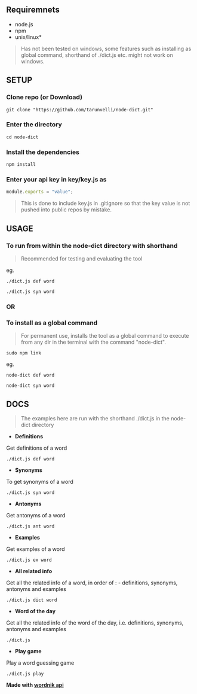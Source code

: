 ## Requiremnets

+ node.js
+ npm
+ unix/linux*

> Has not been tested on windows, some features such as installing as global command, shorthand of ./dict.js etc. might not work on windows.  

## SETUP

### Clone repo (or Download)
```shell
git clone "https://github.com/tarunvelli/node-dict.git"
```
### Enter the directory
```shell
cd node-dict
```
### Install the dependencies
```shell
npm install
```
### Enter your api key in key/key.js as
```javascript
module.exports = "value";
```
> This is done to include key.js in .gitignore so that the key value is not pushed into public repos by mistake.

## USAGE

### To run from within the node-dict directory with shorthand
> Recommended for testing and evaluating the tool

eg.
```shell
./dict.js def word

./dict.js syn word
```
### OR

### To install as a global command
> For permanent use, installs the tool as a global command to execute from any dir in the terminal with the command "node-dict".

```shell
sudo npm link
```


eg.
```shell
node-dict def word

node-dict syn word
```

## DOCS
> The examples here are run with the shorthand ./dict.js in the node-dict directory

+ **Definitions**

Get definitions of a word
```shell
./dict.js def word
```

+ **Synonyms**

To get synonyms of a word
```shell
./dict.js syn word
```

+ **Antonyms**

Get antonyms of a word
```shell
./dict.js ant word
```

+ **Examples**

Get examples of a word
```shell
./dict.js ex word
```

+ **All related info**

Get all the related info of a word,
in order of : - definitions, synonyms, antonyms and examples
```shell
./dict.js dict word
```

+ **Word of the day**

Get all the related info of the word of the day,
i.e. definitions, synonyms, antonyms and examples
```shell
./dict.js
```

+ **Play game**

Play a word guessing game
```shell
./dict.js play
```



**Made with [wordnik api](http://developer.wordnik.com/docs.html)**
